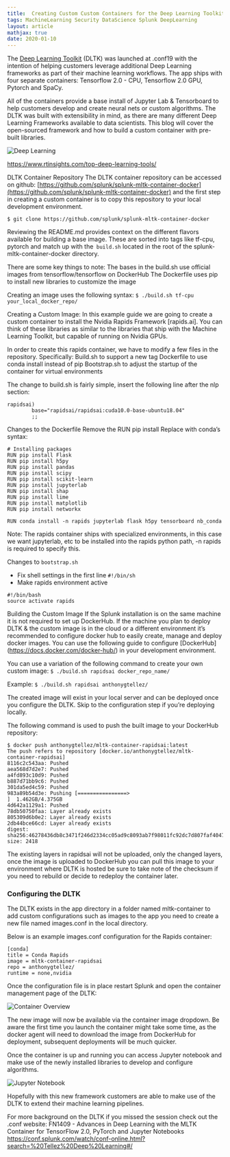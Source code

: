 ```yaml
---
title:  Creating Custom Custom Containers for the Deep Learning Toolkit
tags: MachineLearning Security DataScience Splunk DeepLearning 
layout: article
mathjax: true
date: 2020-01-10
---
```


The [Deep Learning Toolkit](https://splunkbase.splunk.com/app/4607/) (DLTK) was launched at .conf19 with the intention of helping customers leverage additional Deep Learning frameworks as part of their machine learning workflows. The app ships with four separate containers: Tensorflow 2.0 - CPU, Tensorflow 2.0 GPU, Pytorch and SpaCy.

All of the containers provide a base install of Jupyter Lab & Tensorboard to help customers develop and create neural nets or custom algorithms. The DLTK was built with extensibility in mind, as there are many different Deep Learning Frameworks available to data scientists. This blog will cover the open-sourced framework and how to build a custom container with pre-built libraries. 

![Deep Learning](https://splunk.nyc3.digitaloceanspaces.com/deep-learning.png)

https://www.rtinsights.com/top-deep-learning-tools/


DLTK Container Repository
The DLTK container repository can be accessed on github: [https://github.com/splunk/splunk-mltk-container-docker](https://github.com/splunk/splunk-mltk-container-docker) and the first step in creating a custom container is to copy this repository to your local development environment. 

`$ git clone https://github.com/splunk/splunk-mltk-container-docker`

Reviewing the README.md provides context on the different flavors available for building a base image. These are sorted into tags like tf-cpu, pytorch and match up with the` build.sh` located in the root of the splunk-mltk-container-docker directory. 

There are some key things to note:
The bases in the build.sh use official images from tensorflow/tensorflow on DockerHub
The Dockerfile uses pip to install new libraries to customize the image

Creating an image uses the following syntax:
`$ ./build.sh tf-cpu your_local_docker_repo/`

Creating a Custom Image:
In this example guide we are going to create a custom container to install the Nvidia Rapids Framework [rapids.ai]. You can think of these libraries as similar to the libraries that ship with the Machine Learning Toolkit, but capable of running on Nvidia GPUs. 

In order to create this rapids container, we have to modify a few files in the repository. 
Specifically:
Build.sh to support a new tag
Dockerfile to use conda install instead of pip
Bootstrap.sh  to adjust the startup of the container for virtual environments

The change to build.sh is fairly simple, insert the following line after the nlp section:

```	
rapidsai)
		base="rapidsai/rapidsai:cuda10.0-base-ubuntu18.04"
		;;
```

Changes to the Dockerfile
Remove the RUN pip install 
Replace with conda’s syntax:

```
# Installing packages
RUN pip install Flask
RUN pip install h5py
RUN pip install pandas
RUN pip install scipy
RUN pip install scikit-learn
RUN pip install jupyterlab
RUN pip install shap
RUN pip install lime
RUN pip install matplotlib
RUN pip install networkx
```

```
RUN conda install -n rapids jupyterlab flask h5py tensorboard nb_conda
```

Note: The rapids container ships with specialized environments, in this case we want jupyterlab, etc to be installed into the rapids python path,  -n rapids is required to specify this. 

Changes to `bootstrap.sh`
- Fix shell settings in the first line `#!/bin/sh`
- Make rapids environment active

```
#!/bin/bash
source activate rapids
```

Building the Custom Image
If the Splunk installation is on the same machine it is not required to set up DockerHub. If the machine you plan to deploy DLTK & the custom image is in the cloud or a different environment it’s recommended to configure docker hub to easily create, manage and deploy docker images. 
You can use the following guide to configure [DockerHub] (https://docs.docker.com/docker-hub/) in your development environment. 

You can use a variation of the following command to create your own custom image:
`$ ./build.sh rapidsai docker_repo_name/`

Example:
`$ ./build.sh rapidsai anthonygtellez/`

The created image will exist in your local server and can be deployed once you configure the DLTK. Skip to the configuration step if you’re deploying locally.

The following command is used to push the built image to your DockerHub repository:
```
$ docker push anthonygtellez/mltk-container-rapidsai:latest
The push refers to repository [docker.io/anthonygtellez/mltk-container-rapidsai]
8116c2c543aa: Pushed 
aea568d7d2e7: Pushed 
a4fd893c10d9: Pushed 
b887d71bb9c6: Pushed 
301da5ed4c59: Pushed 
983a89b54d3e: Pushing [================>                                  ]  1.462GB/4.375GB
4d642a1129a1: Pushed 
78db50750faa: Layer already exists 
805309d6b0e2: Layer already exists 
2db44bce66cd: Layer already exists 
digest: sha256:46278436db8c3471f246d2334cc05ad9c8093ab7f98011fc92dc7d807faf4047 size: 2418 
```

The existing layers in rapidsai will not be uploaded, only the changed layers, once the image is uploaded to DockerHub you can pull this image to your environment where DLTK is hosted
be sure to take note of the checksum if you need to rebuild or decide to redeploy the container later. 

### Configuring the DLTK
The DLTK exists in the app directory in a folder named mltk-container to add custom configurations such as images to the app you need to create a new file named images.conf in the local directory. 

Below is an example images.conf configuration for the Rapids container:

```
[conda]
title = Conda Rapids
image = mltk-container-rapidsai
repo = anthonygtellez/
runtime = none,nvidia
```

Once the configuration file is in place restart Splunk and open the container management page of the DLTK:

![Container Overview](http://splunk.nyc3.digitaloceanspaces.com/dltk-containers.png)

The new image will now be available via the container image dropdown. Be aware the first time you launch the container might take some time, as the docker agent will need to download the image from DockerHub for deployment, subsequent deployments will be much quicker. 

Once the container is up and running you can access Jupyter notebook and make use of the newly installed libraries to develop and configure algorithms. 

![Jupyter Notebook](http://splunk.nyc3.digitaloceanspaces.com/jupyter-notebook.png)

Hopefully with this new framework customers are able to make use of the DLTK to extend their machine learning pipelines. 

For more background on the DLTK if you missed the session check out the .conf website:
FN1409 - Advances in Deep Learning with the MLTK Container for TensorFlow 2.0, PyTorch and Jupyter Notebooks
https://conf.splunk.com/watch/conf-online.html?search=%20Tellez%20Deep%20Learning#/
